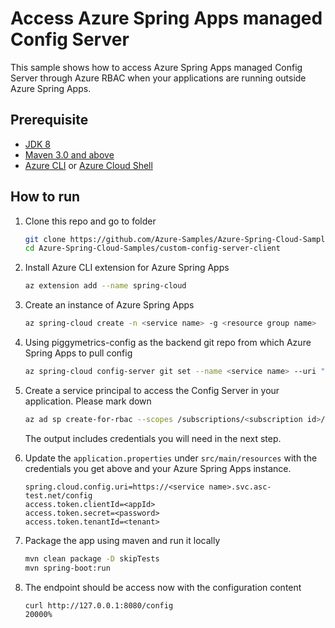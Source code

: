 # Access Azure Spring Apps managed Config Server

This sample shows how to access Azure Spring Apps managed Config Server through Azure RBAC when your applications are running outside Azure Spring Apps.

## Prerequisite

* [JDK 8](https://docs.microsoft.com/azure/java/jdk/java-jdk-install)
* [Maven 3.0 and above](http://maven.apache.org/install.html)
* [Azure CLI](https://docs.microsoft.com/cli/azure/install-azure-cli?view=azure-cli-latest) or [Azure Cloud Shell](https://docs.microsoft.com/azure/cloud-shell/overview)

## How to run

1. Clone this repo and go to folder

    ```bash
    git clone https://github.com/Azure-Samples/Azure-Spring-Cloud-Samples
    cd Azure-Spring-Cloud-Samples/custom-config-server-client
    ```

1. Install Azure CLI extension for Azure Spring Apps

    ```bash
    az extension add --name spring-cloud
    ```

1. Create an instance of Azure Spring Apps

    ```bash
    az spring-cloud create -n <service name> -g <resource group name>
    ```

1. Using piggymetrics-config as the backend git repo from which Azure Spring Apps to pull config
   
    ```bash
    az spring-cloud config-server git set --name <service name> --uri "https://github.com/Azure-Samples/piggymetrics-config.git"
    ```
   
1. Create a service principal to access the Config Server in your application. Please mark down 
    ```bash
    az ad sp create-for-rbac --scopes /subscriptions/<subscription id>/resourceGroups/<resource group name>/providers/Microsoft.AppPlatform/Spring/<service name> --role "Azure Spring Cloud Config Server Reader"
    ```
   The output includes credentials you will need in the next step.
   
1. Update the `application.properties` under `src/main/resources` with the credentials you get above and your Azure Spring Apps instance.
    ```properties
    spring.cloud.config.uri=https://<service name>.svc.asc-test.net/config
    access.token.clientId=<appId>
    access.token.secret=<password>
    access.token.tenantId=<tenant>
    ```

1. Package the app using maven and run it locally
    ```bash
    mvn clean package -D skipTests
    mvn spring-boot:run
    ```
   
1. The endpoint should be access now with the configuration content
    ```bash
   curl http://127.0.0.1:8080/config
   20000%
    ```